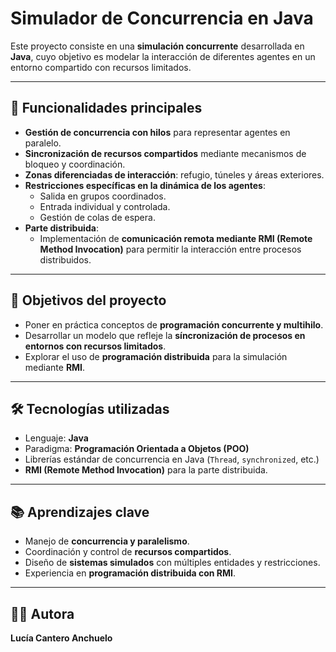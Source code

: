 # Simulador de Concurrencia en Java  

Este proyecto consiste en una **simulación concurrente** desarrollada en **Java**, cuyo objetivo es modelar la interacción de diferentes agentes en un entorno compartido con recursos limitados.  

---

## 📌 Funcionalidades principales  
- **Gestión de concurrencia con hilos** para representar agentes en paralelo.  
- **Sincronización de recursos compartidos** mediante mecanismos de bloqueo y coordinación.  
- **Zonas diferenciadas de interacción**: refugio, túneles y áreas exteriores.  
- **Restricciones específicas en la dinámica de los agentes**:  
  - Salida en grupos coordinados.  
  - Entrada individual y controlada.  
  - Gestión de colas de espera.  
- **Parte distribuida**:  
  - Implementación de **comunicación remota mediante RMI (Remote Method Invocation)** para permitir la interacción entre procesos distribuidos.  

---

## 🎯 Objetivos del proyecto  
- Poner en práctica conceptos de **programación concurrente y multihilo**.  
- Desarrollar un modelo que refleje la **síncronización de procesos en entornos con recursos limitados**.  
- Explorar el uso de **programación distribuida** para la simulación mediante **RMI**.  

---

## 🛠️ Tecnologías utilizadas  
- Lenguaje: **Java**  
- Paradigma: **Programación Orientada a Objetos (POO)**  
- Librerías estándar de concurrencia en Java (`Thread`, `synchronized`, etc.)  
- **RMI (Remote Method Invocation)** para la parte distribuida.  

---

## 📚 Aprendizajes clave  
- Manejo de **concurrencia y paralelismo**.  
- Coordinación y control de **recursos compartidos**.  
- Diseño de **sistemas simulados** con múltiples entidades y restricciones.  
- Experiencia en **programación distribuida con RMI**.

---

## 👩‍💻 Autora  
**Lucía Cantero Anchuelo**

